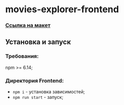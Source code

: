 # movies-explorer-frontend

### [Ссылка на макет](https://disk.yandex.ru/d/_fmlnmdYqZXtug)


## Установка и запуск
### Требования:

npm >= 6.14;

### Директория Frontend:
* `npm i` - установка зависимостей;
* `npm run start` - запуск;